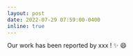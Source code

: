 ```yaml
---
layout: post
date: 2022-07-29 07:59:00-0400
inline: true
---
```


Our work has been reported by xxx ! :sparkles: :smile: